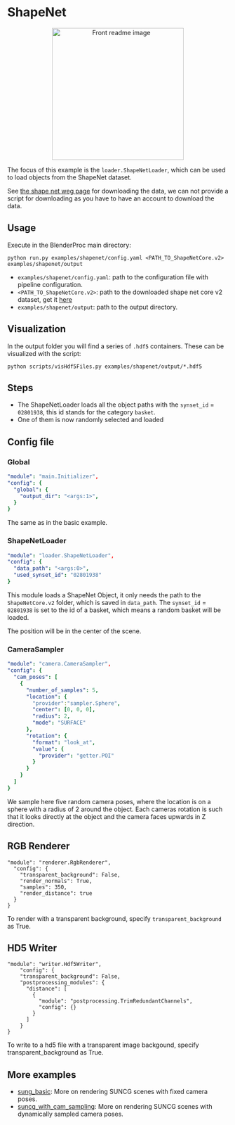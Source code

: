 # ShapeNet 

<p align="center">
<img src="rendering.jpg" alt="Front readme image" width=300>
</p>

The focus of this example is the `loader.ShapeNetLoader`, which can be used to load objects from the ShapeNet dataset.

See [the shape net weg page](http://www.shapenet.org/) for downloading the data, we can not provide a script for downloading as you have to have an account to download the data.

## Usage

Execute in the BlenderProc main directory:

```
python run.py examples/shapenet/config.yaml <PATH_TO_ShapeNetCore.v2> examples/shapenet/output
``` 

* `examples/shapenet/config.yaml`: path to the configuration file with pipeline configuration.
* `<PATH_TO_ShapeNetCore.v2>`: path to the downloaded shape net core v2 dataset, get it [here](http://www.shapenet.org/) 
* `examples/shapenet/output`: path to the output directory.

## Visualization

In the output folder you will find a series of `.hdf5` containers. These can be visualized with the script:

```
python scripts/visHdf5Files.py examples/shapenet/output/*.hdf5
``` 

## Steps

* The ShapeNetLoader loads all the object paths with the `synset_id` = `02801938`, this id stands for the category `basket`.
* One of them is now randomly selected and loaded 
 

## Config file

### Global

```yaml
"module": "main.Initializer",
"config": {
  "global": {
    "output_dir": "<args:1>",
  }
}
```

The same as in the basic example.

### ShapeNetLoader 

```yaml
"module": "loader.ShapeNetLoader",
"config": {
  "data_path": "<args:0>",
  "used_synset_id": "02801938"
}
```
This module loads a ShapeNet Object, it only needs the path to the `ShapeNetCore.v2` folder, which is saved in `data_path`.
The `synset_id` = `02801938` is set to the id of a basket, which means a random basket will be loaded.

The position will be in the center of the scene.

### CameraSampler

```yaml
"module": "camera.CameraSampler",
"config": {
  "cam_poses": [
    {
      "number_of_samples": 5,
      "location": {
        "provider":"sampler.Sphere",
        "center": [0, 0, 0],
        "radius": 2,
        "mode": "SURFACE"
      },
      "rotation": {
        "format": "look_at",
        "value": {
          "provider": "getter.POI"
        }
      }
    }
  ]
}
```

We sample here five random camera poses, where the location is on a sphere with a radius of 2 around the object. 
Each cameras rotation is such that it looks directly at the object and the camera faces upwards in Z direction.


## RGB Renderer
```
"module": "renderer.RgbRenderer",
  "config": {
    "transparent_background": False,
    "render_normals": True,
    "samples": 350,
    "render_distance": true
  }
}
```
To render with a transparent background, specify `transparent_background` as True. 


## HD5 Writer
```
"module": "writer.Hdf5Writer",
    "config": {
    "transparent_background": False,
    "postprocessing_modules": {
      "distance": [
        {
          "module": "postprocessing.TrimRedundantChannels",
          "config": {}
        }
      ]
    }
}
```
To write to a hd5 file with a transparent image backgound, specify transparent_background as True.

## More examples

* [sung_basic](../suncg_basic): More on rendering SUNCG scenes with fixed camera poses.
* [suncg_with_cam_sampling](../suncg_with_cam_sampling): More on rendering SUNCG scenes with dynamically sampled camera poses.
